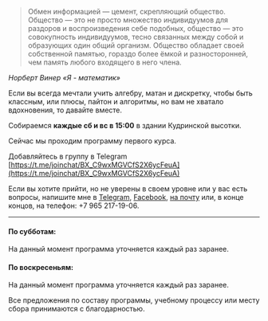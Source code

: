 ---
---
>Обмен информацией — цемент, скрепляющий общество. Общество — это не просто множество индивидуумов для раздоров и воспроизведения себе подобных, общество — это совокупность индивидуумов, тесно связанных между собой и образующих один общий организм. Общество обладает своей собственной памятью, гораздо более ёмкой и разносторонней, чем память любого входящего в него члена.

_Норберт Винер «Я - математик»_

Если вы всегда мечтали учить алгебру, матан и дискретку, чтобы быть классным, или плюсы, пайтон и алгоритмы, но вам не хватало вдохновения, то давайте вместе.

Собираемся **каждые сб и вс в 15:00** в здании Кудринской высотки.

Сейчас мы проходим программу первого курса.

Добавляйтесь в группу в Telegram
[https://t.me/joinchat/BX_C9wxMGVCfS2X6ycFeuA](https://t.me/joinchat/BX_C9wxMGVCfS2X6ycFeuA)

Если вы хотите прийти, но не уверены в своем уровне или у вас есть вопросы, напишите мне в [Telegram](https://t.me/llnkor), [Facebook](http://facebook.com/izomeraza), [на почту](mailto:myznikovam@gmail.com) или, в конце концов, на телефон: +7 965 217-19-06.

_____
#### По субботам:

На данный момент программа уточняется каждый раз заранее.

#### По воскресеньям:

На данный момент программа уточняется каждый раз заранее.

Все предложения по составу программы, учебному процессу или месту сбора принимаются с благодарностью.
